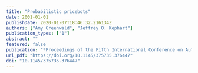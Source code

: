 ```yaml
---
title: "Probabilistic pricebots"
date: 2001-01-01
publishDate: 2020-01-07T18:46:32.216134Z
authors: ["Amy Greenwald", "Jeffrey O. Kephart"]
publication_types: ["1"]
abstract: ""
featured: false
publication: "*Proceedings of the Fifth International Conference on Autonomous Agents, AGENTS 2001, Montreal, Canada, May 28 - June 1, 2001*"
url_pdf: "https://doi.org/10.1145/375735.376447"
doi: "10.1145/375735.376447"
---
```


